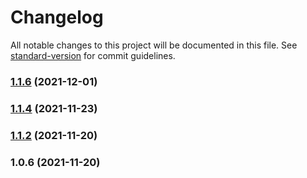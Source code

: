 # Changelog

All notable changes to this project will be documented in this file. See [standard-version](https://github.com/conventional-changelog/standard-version) for commit guidelines.

### [1.1.6](https://github.com/koatty/koatty_typeorm/compare/v1.1.4...v1.1.6) (2021-12-01)

### [1.1.4](https://github.com/koatty/koatty_typeorm/compare/v1.1.2...v1.1.4) (2021-11-23)

### [1.1.2](https://github.com/koatty/koatty_typeorm/compare/v1.0.6...v1.1.2) (2021-11-20)

### 1.0.6 (2021-11-20)
